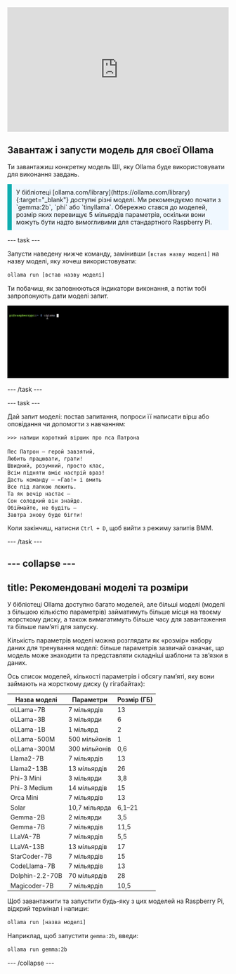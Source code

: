 <html>
  <div style="position: relative; overflow: hidden; padding-top: 56.25%;">
    <iframe style="position: absolute; top: 0; left: 0; right: 0; width: 100%; height: 100%; border: none;" src="https://www.youtube.com/embed/LZFqptMrWPA?rel=0&cc_load_policy=1" allowfullscreen allow="accelerometer; autoplay; clipboard-write; encrypted-media; gyroscope; picture-in-picture; web-share">
    </iframe>
  </div>
</html>

## Завантаж і запусти модель для своєї Ollama

Ти завантажиш конкретну модель ШІ, яку Ollama буде використовувати для виконання завдань.

<p style='border-left: solid; border-width:10px; border-color: #0faeb0; background-color: aliceblue; padding: 10px;'>
У бібліотеці [ollama.com/library](https://ollama.com/library){:target="_blank"} доступні різні моделі. Ми рекомендуємо почати з `gemma:2b`, `phi` або `tinyllama`. Обережно стався до моделей, розмір яких перевищує 5 мільярдів параметрів, оскільки вони можуть бути надто вимогливими для стандартного Raspberry Pi.
</p>

\--- task ---

Запусти наведену нижче команду, замінивши `[встав назву моделі]` на назву моделі, яку хочеш використовувати:

```sh
ollama run [встав назву моделі]
```

Ти побачиш, як заповнюються індикатори виконання, а потім тобі запропонують дати моделі запит.

![Анімація, яка показує інтерфейс командного рядка з підказкою «pi@raspberrypi:~ $», де вводиться команда.](images/run_gemma2b.gif)

\--- /task ---

\--- task ---

Дай запит моделі: постав запитання, попроси її написати вірш або оповідання чи допомогти з навчанням:

```
>>> напиши короткий віршик про пса Патрона

Пес Патрон — герой завзятий,
Любить працювати, грати!
Швидкий, розумний, просто клас,
Всім підняти вміє настрій враз!
Дасть команду — «Гав!» і вмить
Все під лапкою лежить.
Та як вечір настає —
Сон солодкий він знайде.
Обіймайте, не будіть —
Завтра знову буде бігти!
```

Коли закінчиш, натисни `Ctrl + D`, щоб вийти з режиму запитів ВММ.

\--- /task ---

## --- collapse ---

## title: Рекомендовані моделі та розміри

У бібліотеці Ollama доступно багато моделей, але більші моделі (моделі з більшою кількістю параметрів) займатимуть більше місця на твоєму жорсткому диску, а також вимагатимуть більше часу для завантаження та більше пам’яті для запуску.

Кількість параметрів моделі можна розглядати як «розмір» набору даних для тренування моделі: більше параметрів зазвичай означає, що модель може знаходити та представляти складніші шаблони та зв’язки в даних.

Ось список моделей, кількості параметрів і обсягу памʼяті, яку вони займають на жорсткому диску (у гігабайтах):

| Назва моделі                    | Параметри     | Розмір (ГБ) |
| ------------------------------- | ------------- | ------------------------------ |
| oLLama-7B                       | 7 мільярдів   | 13                             |
| oLLama-3B                       | 3 мільярди    | 6                              |
| oLLama-1B                       | 1 мільярд     | 2                              |
| oLLama-500M                     | 500 мільйонів | 1                              |
| oLLama-300M                     | 300 мільйонів | 0,6                            |
| Llama2-7B                       | 7 мільярдів   | 13                             |
| Llama2-13B                      | 13 мільярдів  | 26                             |
| Phi-3 Mini                      | 3 мільярди    | 3,8                            |
| Phi-3 Medium                    | 14 мільярдів  | 15                             |
| Orca Mini                       | 7 мільярдів   | 13                             |
| Solar                           | 10,7 мільярда | 6,1–21                         |
| Gemma-2B                        | 2 мільярди    | 3,5                            |
| Gemma-7B                        | 7 мільярдів   | 11,5                           |
| LLaVA-7B                        | 7 мільярдів   | 5,5                            |
| LLaVA-13B                       | 13 мільярдів  | 17                             |
| StarCoder-7B                    | 7 мільярдів   | 15                             |
| CodeLlama-7B                    | 7 мільярдів   | 13                             |
| Dolphin-2.2-70B | 70 мільярдів  | 28                             |
| Magicoder-7B                    | 7 мільярдів   | 10,5                           |

Щоб завантажити та запустити будь-яку з цих моделей на Raspberry Pi, відкрий термінал і напиши:

```bash
ollama run [назва моделі]
```

Наприклад, щоб запустити `gemma:2b`, введи:

```bash
ollama run gemma:2b
```

\--- /collapse ---
